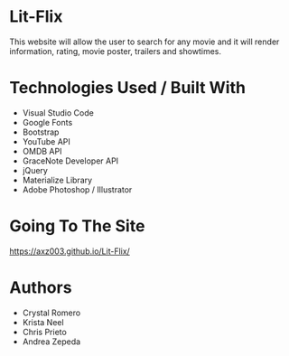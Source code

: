 # Lit-Flix

This website will allow the user to search for any movie and it will render information, rating, movie poster, trailers and showtimes.

# Technologies Used / Built With
<ul>
  <li>Visual Studio Code</li>
  <li>Google Fonts</li>
  <li>Bootstrap</li>
  <li>YouTube API</li>
  <li>OMDB API</li>
  <li>GraceNote Developer API</li>
  <li>jQuery</li>
  <li>Materialize Library</li>
  <li>Adobe Photoshop / Illustrator </li>
</ul>

# Going To The Site

https://axz003.github.io/Lit-Flix/

# Authors 
<ul>
  <li>Crystal Romero</li>
  <li>Krista Neel</li>
  <li>Chris Prieto</li>
  <li>Andrea Zepeda</li>
 </ul>

  
